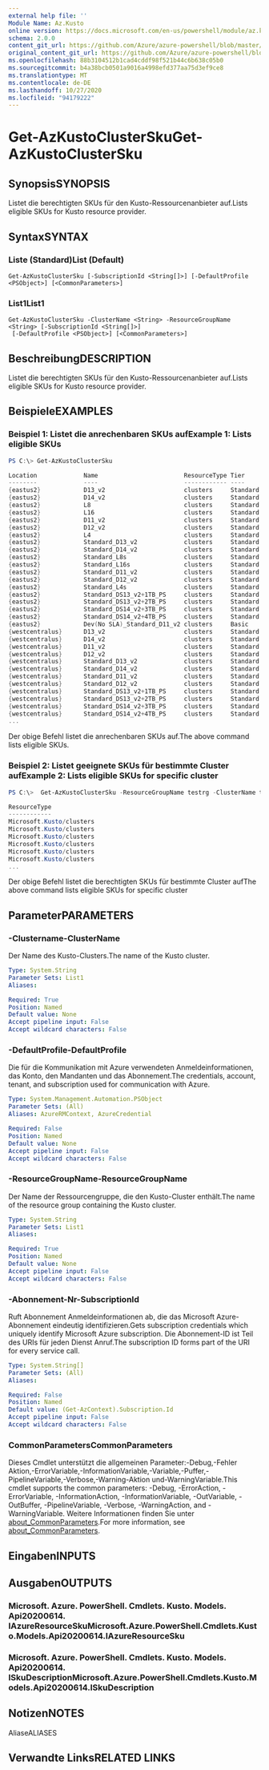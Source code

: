 ```yaml
---
external help file: ''
Module Name: Az.Kusto
online version: https://docs.microsoft.com/en-us/powershell/module/az.kusto/get-azkustoclustersku
schema: 2.0.0
content_git_url: https://github.com/Azure/azure-powershell/blob/master/src/Kusto/help/Get-AzKustoClusterSku.md
original_content_git_url: https://github.com/Azure/azure-powershell/blob/master/src/Kusto/help/Get-AzKustoClusterSku.md
ms.openlocfilehash: 88b3104512b1cad4cddf98f521b44c6b638c05b0
ms.sourcegitcommit: b4a38bcb0501a9016a4998efd377aa75d3ef9ce8
ms.translationtype: MT
ms.contentlocale: de-DE
ms.lasthandoff: 10/27/2020
ms.locfileid: "94179222"
---
```

# <span data-ttu-id="3d8d1-101">Get-AzKustoClusterSku</span><span class="sxs-lookup"><span data-stu-id="3d8d1-101">Get-AzKustoClusterSku</span></span>

## <span data-ttu-id="3d8d1-102">Synopsis</span><span class="sxs-lookup"><span data-stu-id="3d8d1-102">SYNOPSIS</span></span>
<span data-ttu-id="3d8d1-103">Listet die berechtigten SKUs für den Kusto-Ressourcenanbieter auf.</span><span class="sxs-lookup"><span data-stu-id="3d8d1-103">Lists eligible SKUs for Kusto resource provider.</span></span>

## <span data-ttu-id="3d8d1-104">Syntax</span><span class="sxs-lookup"><span data-stu-id="3d8d1-104">SYNTAX</span></span>

### <span data-ttu-id="3d8d1-105">Liste (Standard)</span><span class="sxs-lookup"><span data-stu-id="3d8d1-105">List (Default)</span></span>
```
Get-AzKustoClusterSku [-SubscriptionId <String[]>] [-DefaultProfile <PSObject>] [<CommonParameters>]
```

### <span data-ttu-id="3d8d1-106">List1</span><span class="sxs-lookup"><span data-stu-id="3d8d1-106">List1</span></span>
```
Get-AzKustoClusterSku -ClusterName <String> -ResourceGroupName <String> [-SubscriptionId <String[]>]
 [-DefaultProfile <PSObject>] [<CommonParameters>]
```

## <span data-ttu-id="3d8d1-107">Beschreibung</span><span class="sxs-lookup"><span data-stu-id="3d8d1-107">DESCRIPTION</span></span>
<span data-ttu-id="3d8d1-108">Listet die berechtigten SKUs für den Kusto-Ressourcenanbieter auf.</span><span class="sxs-lookup"><span data-stu-id="3d8d1-108">Lists eligible SKUs for Kusto resource provider.</span></span>

## <span data-ttu-id="3d8d1-109">Beispiele</span><span class="sxs-lookup"><span data-stu-id="3d8d1-109">EXAMPLES</span></span>

### <span data-ttu-id="3d8d1-110">Beispiel 1: Listet die anrechenbaren SKUs auf</span><span class="sxs-lookup"><span data-stu-id="3d8d1-110">Example 1: Lists eligible SKUs</span></span>
```powershell
PS C:\> Get-AzKustoClusterSku

Location             Name                        ResourceType Tier
--------             ----                        ------------ ----
{eastus2}            D13_v2                      clusters     Standard
{eastus2}            D14_v2                      clusters     Standard
{eastus2}            L8                          clusters     Standard
{eastus2}            L16                         clusters     Standard
{eastus2}            D11_v2                      clusters     Standard
{eastus2}            D12_v2                      clusters     Standard
{eastus2}            L4                          clusters     Standard
{eastus2}            Standard_D13_v2             clusters     Standard
{eastus2}            Standard_D14_v2             clusters     Standard
{eastus2}            Standard_L8s                clusters     Standard
{eastus2}            Standard_L16s               clusters     Standard
{eastus2}            Standard_D11_v2             clusters     Standard
{eastus2}            Standard_D12_v2             clusters     Standard
{eastus2}            Standard_L4s                clusters     Standard
{eastus2}            Standard_DS13_v2+1TB_PS     clusters     Standard
{eastus2}            Standard_DS13_v2+2TB_PS     clusters     Standard
{eastus2}            Standard_DS14_v2+3TB_PS     clusters     Standard
{eastus2}            Standard_DS14_v2+4TB_PS     clusters     Standard
{eastus2}            Dev(No SLA)_Standard_D11_v2 clusters     Basic
{westcentralus}      D13_v2                      clusters     Standard
{westcentralus}      D14_v2                      clusters     Standard
{westcentralus}      D11_v2                      clusters     Standard
{westcentralus}      D12_v2                      clusters     Standard
{westcentralus}      Standard_D13_v2             clusters     Standard
{westcentralus}      Standard_D14_v2             clusters     Standard
{westcentralus}      Standard_D11_v2             clusters     Standard
{westcentralus}      Standard_D12_v2             clusters     Standard
{westcentralus}      Standard_DS13_v2+1TB_PS     clusters     Standard
{westcentralus}      Standard_DS13_v2+2TB_PS     clusters     Standard
{westcentralus}      Standard_DS14_v2+3TB_PS     clusters     Standard
{westcentralus}      Standard_DS14_v2+4TB_PS     clusters     Standard
...
```

<span data-ttu-id="3d8d1-111">Der obige Befehl listet die anrechenbaren SKUs auf.</span><span class="sxs-lookup"><span data-stu-id="3d8d1-111">The above command lists eligible SKUs.</span></span>

### <span data-ttu-id="3d8d1-112">Beispiel 2: Listet geeignete SKUs für bestimmte Cluster auf</span><span class="sxs-lookup"><span data-stu-id="3d8d1-112">Example 2: Lists eligible SKUs for specific cluster</span></span>
```powershell
PS C:\>  Get-AzKustoClusterSku -ResourceGroupName testrg -ClusterName testnewkustocluster

ResourceType
------------
Microsoft.Kusto/clusters
Microsoft.Kusto/clusters
Microsoft.Kusto/clusters
Microsoft.Kusto/clusters
Microsoft.Kusto/clusters
Microsoft.Kusto/clusters
...
```

<span data-ttu-id="3d8d1-113">Der obige Befehl listet die berechtigten SKUs für bestimmte Cluster auf</span><span class="sxs-lookup"><span data-stu-id="3d8d1-113">The above command lists eligible SKUs for specific cluster</span></span>

## <span data-ttu-id="3d8d1-114">Parameter</span><span class="sxs-lookup"><span data-stu-id="3d8d1-114">PARAMETERS</span></span>

### <span data-ttu-id="3d8d1-115">-Clustername</span><span class="sxs-lookup"><span data-stu-id="3d8d1-115">-ClusterName</span></span>
<span data-ttu-id="3d8d1-116">Der Name des Kusto-Clusters.</span><span class="sxs-lookup"><span data-stu-id="3d8d1-116">The name of the Kusto cluster.</span></span>

```yaml
Type: System.String
Parameter Sets: List1
Aliases:

Required: True
Position: Named
Default value: None
Accept pipeline input: False
Accept wildcard characters: False
```

### <span data-ttu-id="3d8d1-117">-DefaultProfile</span><span class="sxs-lookup"><span data-stu-id="3d8d1-117">-DefaultProfile</span></span>
<span data-ttu-id="3d8d1-118">Die für die Kommunikation mit Azure verwendeten Anmeldeinformationen, das Konto, den Mandanten und das Abonnement.</span><span class="sxs-lookup"><span data-stu-id="3d8d1-118">The credentials, account, tenant, and subscription used for communication with Azure.</span></span>

```yaml
Type: System.Management.Automation.PSObject
Parameter Sets: (All)
Aliases: AzureRMContext, AzureCredential

Required: False
Position: Named
Default value: None
Accept pipeline input: False
Accept wildcard characters: False
```

### <span data-ttu-id="3d8d1-119">-ResourceGroupName</span><span class="sxs-lookup"><span data-stu-id="3d8d1-119">-ResourceGroupName</span></span>
<span data-ttu-id="3d8d1-120">Der Name der Ressourcengruppe, die den Kusto-Cluster enthält.</span><span class="sxs-lookup"><span data-stu-id="3d8d1-120">The name of the resource group containing the Kusto cluster.</span></span>

```yaml
Type: System.String
Parameter Sets: List1
Aliases:

Required: True
Position: Named
Default value: None
Accept pipeline input: False
Accept wildcard characters: False
```

### <span data-ttu-id="3d8d1-121">-Abonnement-Nr</span><span class="sxs-lookup"><span data-stu-id="3d8d1-121">-SubscriptionId</span></span>
<span data-ttu-id="3d8d1-122">Ruft Abonnement Anmeldeinformationen ab, die das Microsoft Azure-Abonnement eindeutig identifizieren.</span><span class="sxs-lookup"><span data-stu-id="3d8d1-122">Gets subscription credentials which uniquely identify Microsoft Azure subscription.</span></span>
<span data-ttu-id="3d8d1-123">Die Abonnement-ID ist Teil des URIs für jeden Dienst Anruf.</span><span class="sxs-lookup"><span data-stu-id="3d8d1-123">The subscription ID forms part of the URI for every service call.</span></span>

```yaml
Type: System.String[]
Parameter Sets: (All)
Aliases:

Required: False
Position: Named
Default value: (Get-AzContext).Subscription.Id
Accept pipeline input: False
Accept wildcard characters: False
```

### <span data-ttu-id="3d8d1-124">CommonParameters</span><span class="sxs-lookup"><span data-stu-id="3d8d1-124">CommonParameters</span></span>
<span data-ttu-id="3d8d1-125">Dieses Cmdlet unterstützt die allgemeinen Parameter:-Debug,-Fehler Aktion,-ErrorVariable,-InformationVariable,-Variable,-Puffer,-PipelineVariable,-Verbose,-Warning-Aktion und-WarningVariable.</span><span class="sxs-lookup"><span data-stu-id="3d8d1-125">This cmdlet supports the common parameters: -Debug, -ErrorAction, -ErrorVariable, -InformationAction, -InformationVariable, -OutVariable, -OutBuffer, -PipelineVariable, -Verbose, -WarningAction, and -WarningVariable.</span></span> <span data-ttu-id="3d8d1-126">Weitere Informationen finden Sie unter [about_CommonParameters](http://go.microsoft.com/fwlink/?LinkID=113216).</span><span class="sxs-lookup"><span data-stu-id="3d8d1-126">For more information, see [about_CommonParameters](http://go.microsoft.com/fwlink/?LinkID=113216).</span></span>

## <span data-ttu-id="3d8d1-127">Eingaben</span><span class="sxs-lookup"><span data-stu-id="3d8d1-127">INPUTS</span></span>

## <span data-ttu-id="3d8d1-128">Ausgaben</span><span class="sxs-lookup"><span data-stu-id="3d8d1-128">OUTPUTS</span></span>

### <span data-ttu-id="3d8d1-129">Microsoft. Azure. PowerShell. Cmdlets. Kusto. Models. Api20200614. IAzureResourceSku</span><span class="sxs-lookup"><span data-stu-id="3d8d1-129">Microsoft.Azure.PowerShell.Cmdlets.Kusto.Models.Api20200614.IAzureResourceSku</span></span>

### <span data-ttu-id="3d8d1-130">Microsoft. Azure. PowerShell. Cmdlets. Kusto. Models. Api20200614. ISkuDescription</span><span class="sxs-lookup"><span data-stu-id="3d8d1-130">Microsoft.Azure.PowerShell.Cmdlets.Kusto.Models.Api20200614.ISkuDescription</span></span>

## <span data-ttu-id="3d8d1-131">Notizen</span><span class="sxs-lookup"><span data-stu-id="3d8d1-131">NOTES</span></span>

<span data-ttu-id="3d8d1-132">Aliase</span><span class="sxs-lookup"><span data-stu-id="3d8d1-132">ALIASES</span></span>

## <span data-ttu-id="3d8d1-133">Verwandte Links</span><span class="sxs-lookup"><span data-stu-id="3d8d1-133">RELATED LINKS</span></span>

